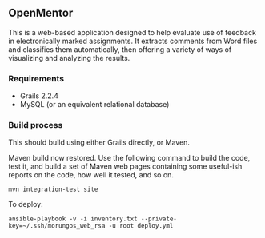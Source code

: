 ## OpenMentor

This is a web-based application designed to help evaluate use of feedback in
electronically marked assignments. It extracts comments from Word files and
classifies them automatically, then offering a variety of ways of visualizing
and analyzing the results.

### Requirements

 * Grails 2.2.4
 * MySQL (or an equivalent relational database)

### Build process

This should build using either Grails directly, or Maven.

Maven build now restored. Use the following command to build the code, test
it, and build a set of Maven web pages containing some useful-ish reports
on the code, how well it tested, and so on.

    mvn integration-test site

To deploy:

    ansible-playbook -v -i inventory.txt --private-key=~/.ssh/morungos_web_rsa -u root deploy.yml
